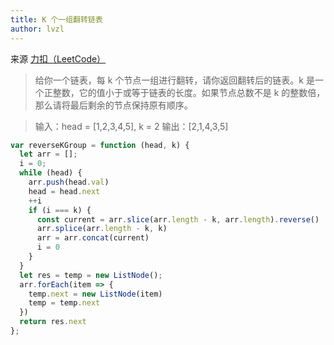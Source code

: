 ```yaml
---
title: K 个一组翻转链表
author: lvzl
---
```


来源 [力扣（LeetCode）](https://leetcode-cn.com/problems/reverse-nodes-in-k-group)

> 给你一个链表，每 k 个节点一组进行翻转，请你返回翻转后的链表。k 是一个正整数，它的值小于或等于链表的长度。如果节点总数不是 k 的整数倍，那么请将最后剩余的节点保持原有顺序。

> 输入：head = [1,2,3,4,5], k = 2
> 输出：[2,1,4,3,5]

```js
var reverseKGroup = function (head, k) {
  let arr = [];
  i = 0;
  while (head) {
    arr.push(head.val)
    head = head.next
    ++i
    if (i === k) {
      const current = arr.slice(arr.length - k, arr.length).reverse()
      arr.splice(arr.length - k, k)
      arr = arr.concat(current)
      i = 0
    }
  }
  let res = temp = new ListNode();
  arr.forEach(item => {
    temp.next = new ListNode(item)
    temp = temp.next
  })
  return res.next
};

```


